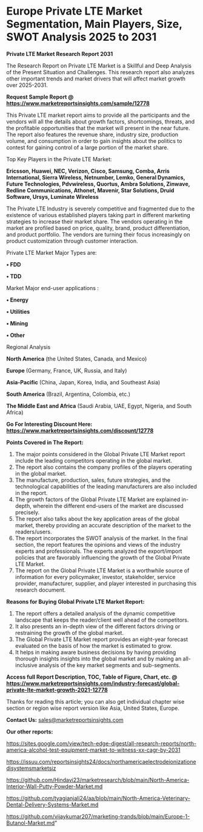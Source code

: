 # Europe Private LTE Market Segmentation, Main Players, Size, SWOT Analysis 2025 to 2031

<strong>Private LTE Market Research Report 2031</strong>

The Research Report on Private LTE Market is a Skillful and Deep Analysis of the Present Situation and Challenges. This research report also analyzes other important trends and market drivers that will affect market growth over 2025-2031.

<strong>Request Sample Report @ <a href=https://www.marketreportsinsights.com/sample/12778>https://www.marketreportsinsights.com/sample/12778</a></strong>

This Private LTE market report aims to provide all the participants and the vendors will all the details about growth factors, shortcomings, threats, and the profitable opportunities that the market will present in the near future. The report also features the revenue share, industry size, production volume, and consumption in order to gain insights about the politics to contest for gaining control of a large portion of the market share.

Top Key Players in the Private LTE Market:

<strong>Ericsson, Huawei, NEC, Verizon, Cisco, Samsung, Comba, Arris International, Sierra Wireless, Netnumber, Lemko, General Dynamics, Future Technologies, Pdvwireless, Quortus, Ambra Solutions, Zinwave, Redline Communications, Athonet, Mavenir, Star Solutions, Druid Software, Ursys, Luminate Wireless</strong>

The Private LTE Industry is severely competitive and fragmented due to the existence of various established players taking part in different marketing strategies to increase their market share. The vendors operating in the market are profiled based on price, quality, brand, product differentiation, and product portfolio. The vendors are turning their focus increasingly on product customization through customer interaction.

Private LTE Market Major Types are:

<strong>• FDD

• TDD</strong>

Market Major end-user applications :

<strong>• Energy

• Utilities

• Mining

• Other</strong>

Regional Analysis

</u><strong><b>North America</b></strong> (the United States, Canada, and Mexico)

<strong><b>Europe </b></strong>(Germany, France, UK, Russia, and Italy)

<strong><b>Asia-Pacific</b></strong> (China, Japan, Korea, India, and Southeast Asia)

<strong><b>South America</b></strong> (Brazil, Argentina, Colombia, etc.)

<strong><b>The Middle East and Africa</b></strong> (Saudi Arabia, UAE, Egypt, Nigeria, and South Africa)

<strong>Go For Interesting Discount Here: <a href=https://www.marketreportsinsights.com/discount/12778>https://www.marketreportsinsights.com/discount/12778</a></strong>

<strong>Points Covered in The Report:</strong>
<ol>
  <li>The major points considered in the Global Private LTE Market report include the leading competitors operating in the global market.</li>
  <li>The report also contains the company profiles of the players operating in the global market.</li>
  <li>The manufacture, production, sales, future strategies, and the technological capabilities of the leading manufacturers are also included in the report.</li>
  <li>The growth factors of the Global Private LTE Market are explained in-depth, wherein the different end-users of the market are discussed precisely.</li>
  <li>The report also talks about the key application areas of the global market, thereby providing an accurate description of the market to the readers/users.</li>
  <li>The report incorporates the SWOT analysis of the market. In the final section, the report features the opinions and views of the industry experts and professionals. The experts analyzed the export/import policies that are favorably influencing the growth of the Global Private LTE Market.</li>
  <li>The report on the Global Private LTE Market is a worthwhile source of information for every policymaker, investor, stakeholder, service provider, manufacturer, supplier, and player interested in purchasing this research document.</li>
</ol>
<strong>Reasons for Buying Global Private LTE Market Report:</strong>

<ol>
  <li>The report offers a detailed analysis of the dynamic competitive landscape that keeps the reader/client well ahead of the competitors.</li>
  <li>It also presents an in-depth view of the different factors driving or restraining the growth of the global market.</li>
  <li>The Global Private LTE Market report provides an eight-year forecast evaluated on the basis of how the market is estimated to grow.</li>
  <li>It helps in making aware business decisions by having providing thorough insights insights into the global market and by making an all-inclusive analysis of the key market segments and sub-segments.</li>
</ol>
<strong>Access full Report Description, TOC, Table of Figure, Chart, etc. @ <a href=https://www.marketreportsinsights.com/industry-forecast/global-private-lte-market-growth-2021-12778>https://www.marketreportsinsights.com/industry-forecast/global-private-lte-market-growth-2021-12778</a></strong>


Thanks for reading this article; you can also get individual chapter wise section or region wise report version like Asia, United States, Europe.

<strong>Contact Us:</strong>
sales@marketreportsinsights.com

<strong>Our other reports:</strong>

<a href=https://sites.google.com/view/tech-edge-digest/all-research-reports/north-america-alcohol-test-equipment-market-to-witness-xx-cagr-by-2031>https://sites.google.com/view/tech-edge-digest/all-research-reports/north-america-alcohol-test-equipment-market-to-witness-xx-cagr-by-2031</a>

<a href=https://issuu.com/reportsinsights24/docs/northamericaelectrodeionizationedisystemsmarketsiz>https://issuu.com/reportsinsights24/docs/northamericaelectrodeionizationedisystemsmarketsiz</a>

<a href=https://github.com/Hindavi23/marketresearch/blob/main/North-America-Interior-Wall-Putty-Powder-Market.md>https://github.com/Hindavi23/marketresearch/blob/main/North-America-Interior-Wall-Putty-Powder-Market.md</a>

<a href=https://github.com/tyagianjali24/aa/blob/main/North-America-Veterinary-Dental-Delivery-Systems-Market.md>https://github.com/tyagianjali24/aa/blob/main/North-America-Veterinary-Dental-Delivery-Systems-Market.md</a>

<a href=https://github.com/vijaykumar207/marketing-trands/blob/main/Europe-1-Butanol-Market.md>https://github.com/vijaykumar207/marketing-trands/blob/main/Europe-1-Butanol-Market.md</a>"
